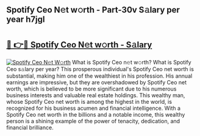 ## Spotify Ceo N𝚎t w𝚘rth - Part-30v S𝚊lary per year h7jgI

# <h2><a href="http://gc3r4b.nevu.top/?p=Spotify+Ceo">🔗 👉🔴 Spotify Ceo N𝚎t w𝚘rth - S𝚊lary</a></h2>

[![Spotify Ceo N𝚎t W𝚘rth](https://i.imgur.com/Oavwk0R.jpeg)](http://gc3r4b.nevu.top/?p=Spotify+Ceo)
What is Spotify Ceo n𝚎t w𝚘rth? What is Spotify Ceo s𝚊lary per year?
This prosperous individual's Spotify Ceo net worth is substantial, making him one of the wealthiest in his profession. His annual earnings are impressive, but they are overshadowed by Spotify Ceo net worth, which is believed to be more significant due to his numerous business interests and valuable real estate holdings. This wealthy man, whose Spotify Ceo net worth is among the highest in the world, is recognized for his business acumen and financial intelligence. With a Spotify Ceo net worth in the billions and a notable income, this wealthy person is a shining example of the power of tenacity, dedication, and financial brilliance.
